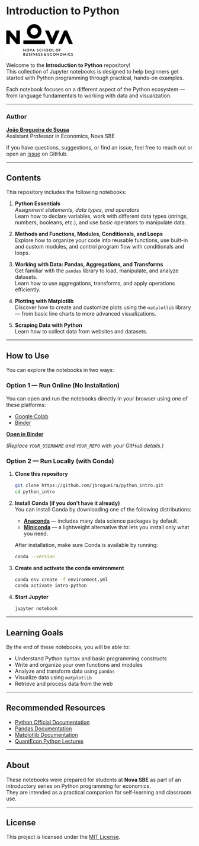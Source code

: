 # Introduction to Python

<img src="NOVASBE-LOGO.png" alt="Nova SBE Logo" width="180">

Welcome to the **Introduction to Python** repository!  
This collection of Jupyter notebooks is designed to help beginners get started with Python programming through practical, hands-on examples.  

Each notebook focuses on a different aspect of the Python ecosystem — from language fundamentals to working with data and visualization.
 
---

### Author

**[João Brogueira de Sousa](https://jbsousa.com/)**  
Assistant Professor in Economics, Nova SBE  

If you have questions, suggestions, or find an issue, feel free to reach out or open an [issue](../../issues) on GitHub.

---

## Contents

This repository includes the following notebooks:

1. **Python Essentials**  
   *Assignment statements, data types, and operators*  
   Learn how to declare variables, work with different data types (strings, numbers, booleans, etc.), and use basic operators to manipulate data.

2. **Methods and Functions, Modules, Conditionals, and Loops**  
   Explore how to organize your code into reusable functions, use built-in and custom modules, and control program flow with conditionals and loops.

3. **Working with Data: Pandas, Aggregations, and Transforms**  
   Get familiar with the `pandas` library to load, manipulate, and analyze datasets.  
   Learn how to use aggregations, transforms, and apply operations efficiently.

4. **Plotting with Matplotlib**  
   Discover how to create and customize plots using the `matplotlib` library — from basic line charts to more advanced visualizations.

5. **Scraping Data with Python**  
   Learn how to collect data from websites and datasets. 

---

## How to Use

You can explore the notebooks in two ways:

### Option 1 — Run Online (No Installation)
You can open and run the notebooks directly in your browser using one of these platforms:

- [Google Colab](https://colab.research.google.com/)
- [Binder](https://mybinder.org/)

 [**Open in Binder**](https://mybinder.org/v2/gh/YOUR_USERNAME/YOUR_REPO/main)

*(Replace `YOUR_USERNAME` and `YOUR_REPO` with your GitHub details.)*

### Option 2 — Run Locally (with Conda)

1. **Clone this repository**
   ```bash
   git clone https://github.com/jbrogueira/python_intro.git
   cd python_intro
   ```

2. **Install Conda (if you don’t have it already)**  
   You can install Conda by downloading one of the following distributions:

   - [**Anaconda**](https://www.anaconda.com/products/distribution) — includes many data science packages by default.  
   - [**Miniconda**](https://docs.conda.io/en/latest/miniconda.html) — a lightweight alternative that lets you install only what you need.

   After installation, make sure Conda is available by running:
   ```bash
   conda --version
   ```

3. **Create and activate the conda environment**
   ```bash
   conda env create -f environment.yml
   conda activate intro-python
   ```

4. **Start Jupyter**
   ```bash
   jupyter notebook
   ```

---

## Learning Goals

By the end of these notebooks, you will be able to:

- Understand Python syntax and basic programming constructs  
- Write and organize your own functions and modules  
- Analyze and transform data using `pandas`  
- Visualize data using `matplotlib`  
- Retrieve and process data from the web  

---

##  Recommended Resources

- [Python Official Documentation](https://docs.python.org/3/)
- [Pandas Documentation](https://pandas.pydata.org/)
- [Matplotlib Documentation](https://matplotlib.org/stable/contents.html)
- [QuantEcon Python Lectures](https://python.quantecon.org/)

---

## About

These notebooks were prepared for students at **Nova SBE** as part of an introductory series on Python programming for economics.  
They are intended as a practical companion for self-learning and classroom use.

---

## License

This project is licensed under the [MIT License](LICENSE).
